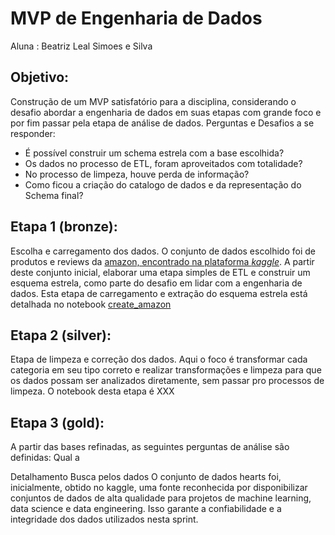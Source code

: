 # MVP de Engenharia de Dados
Aluna : Beatriz Leal Simoes e Silva

## Objetivo:
Construção de um MVP satisfatório para a disciplina, considerando o desafio abordar a engenharia de dados em suas etapas com grande foco e por fim passar pela etapa de análise de dados.
Perguntas e Desafios a se responder:
- É possível construir um schema estrela com a base escolhida?
- Os dados no processo de ETL, foram aproveitados com totalidade?
- No processo de limpeza, houve perda de informação?
- Como ficou a criação do catalogo de dados e da representação do Schema final?


## Etapa 1 (bronze): 
Escolha e carregamento dos dados. O conjunto de dados escolhido foi de produtos e reviews da [amazon, encontrado na plataforma _kaggle_](https://www.kaggle.com/datasets/karkavelrajaj/amazon-sales-dataset?resource=download). A partir deste conjunto inicial, elaborar uma etapa simples de ETL e construir um esquema estrela, como parte do desafio em lidar com a engenharia de dados. Esta etapa de carregamento e extração do esquema estrela está detalhada no notebook [create_amazon](https://github.com/bzimons/mvp_puc_3/blob/databricks/notebooks/mvp3/create_amazon.py)


## Etapa 2 (silver): 
Etapa de limpeza e correção dos dados. Aqui o  foco é transformar cada categoria em seu tipo correto e realizar transformações e limpeza para que os dados possam ser analizados diretamente, sem passar pro processos de limpeza. O notebook desta etapa é XXX


## Etapa 3 (gold): 

A partir das bases refinadas, as seguintes perguntas de análise são definidas:
Qual a

Detalhamento
Busca pelos dados
O conjunto de dados hearts foi, inicialmente, obtido no kaggle, uma fonte reconhecida por disponibilizar conjuntos de dados de alta qualidade para projetos de machine learning, data science e data engineering. Isso garante a confiabilidade e a integridade dos dados utilizados nesta sprint.

